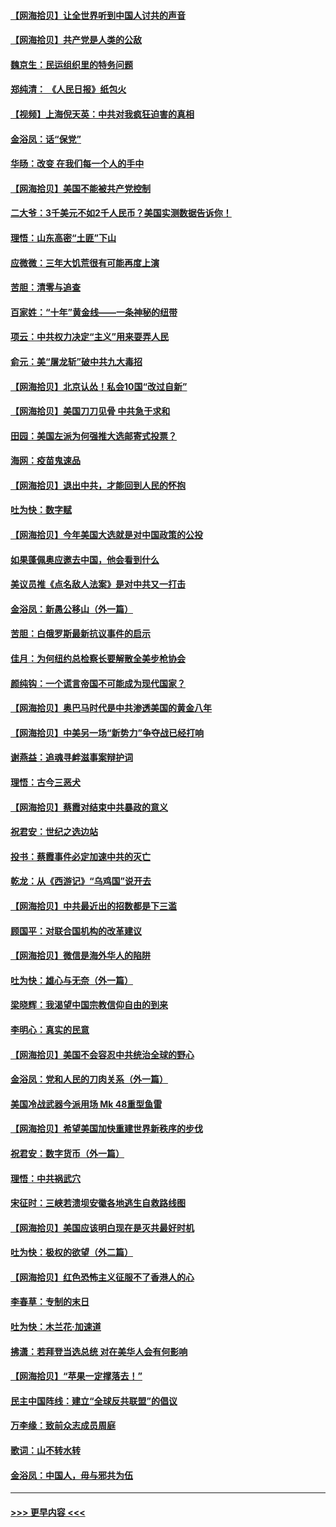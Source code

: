 #### [【网海拾贝】让全世界听到中国人讨共的声音](../pages/nsc993/n12365569.md?t=08291651) 
#### [【网海拾贝】共产党是人类的公敌](../pages/nsc993/n12363182.md?t=08291651) 
#### [魏京生：民运组织里的特务问题](../pages/nsc993/n12363010.md?t=08291651) 
#### [郑纯清： 《人民日报》纸包火](../pages/nsc993/n12362706.md?t=08291651) 
#### [【视频】上海倪天英：中共对我疯狂迫害的真相](../pages/nsc993/n12356341.md?t=08291651) 
#### [金浴凤：话“保党”](../pages/nsc993/n12361867.md?t=08291651) 
#### [华旸：改变 在我们每一个人的手中](../pages/nsc993/n12361774.md?t=08291651) 
#### [【网海拾贝】美国不能被共产党控制](../pages/nsc993/n12360271.md?t=08291651) 
#### [二大爷：3千美元不如2千人民币？美国实测数据告诉你！](../pages/nsc993/n12358563.md?t=08291651) 
#### [理悟：山东高密“土匪”下山](../pages/nsc993/n12358535.md?t=08291651) 
#### [应微微：三年大饥荒很有可能再度上演](../pages/nsc993/n12358523.md?t=08291651) 
#### [苦胆：清零与追查](../pages/nsc993/n12358501.md?t=08291651) 
#### [百家姓：“十年”黄金线——一条神秘的纽带](../pages/nsc993/n12358319.md?t=08291651) 
#### [项云：中共权力决定“主义”用来耍弄人民](../pages/nsc993/n12358172.md?t=08291651) 
#### [俞元：美“屠龙斩”破中共九大毒招](../pages/nsc993/n12357822.md?t=08291651) 
#### [【网海拾贝】北京认怂！私会10国“改过自新”](../pages/nsc993/n12357784.md?t=08291651) 
#### [【网海拾贝】美国刀刀见骨 中共急于求和](../pages/nsc993/n12355511.md?t=08291651) 
#### [田园：美国左派为何强推大选邮寄式投票？](../pages/nsc993/n12352963.md?t=08291651) 
#### [海网：疫苗鬼速品](../pages/nsc993/n12354438.md?t=08291651) 
#### [【网海拾贝】退出中共，才能回到人民的怀抱](../pages/nsc993/n12352634.md?t=08291651) 
#### [吐为快：数字赋](../pages/nsc993/n12352317.md?t=08291651) 
#### [【网海拾贝】今年美国大选就是对中国政策的公投](../pages/nsc993/n12350973.md?t=08291651) 
#### [如果蓬佩奥应邀去中国，他会看到什么](../pages/nsc993/n12350945.md?t=08291651) 
#### [美议员推《点名敌人法案》是对中共又一打击](../pages/nsc993/n12350765.md?t=08291651) 
#### [金浴凤：新愚公移山（外一篇）](../pages/nsc993/n12350253.md?t=08291651) 
#### [苦胆：白俄罗斯最新抗议事件的启示](../pages/nsc993/n12349989.md?t=08291651) 
#### [佳月：为何纽约总检察长要解散全美步枪协会](../pages/nsc993/n12349939.md?t=08291651) 
#### [颜纯钩：一个谎言帝国不可能成为现代国家？](../pages/nsc993/n12349898.md?t=08291651) 
#### [【网海拾贝】奥巴马时代是中共渗透美国的黄金八年](../pages/nsc993/n12349284.md?t=08291651) 
#### [【网海拾贝】中美另一场“新势力”争夺战已经打响](../pages/nsc993/n12346998.md?t=08291651) 
#### [谢燕益：追魂寻衅滋事案辩护词](../pages/nsc993/n12346892.md?t=08291651) 
#### [理悟：古今三恶犬](../pages/nsc993/n12345190.md?t=08291651) 
#### [【网海拾贝】蔡霞对结束中共暴政的意义](../pages/nsc993/n12344263.md?t=08291651) 
#### [祝君安：世纪之选边站](../pages/nsc993/n12342382.md?t=08291651) 
#### [投书：蔡霞事件必定加速中共的灭亡](../pages/nsc993/n12341881.md?t=08291651) 
#### [乾龙：从《西游记》“乌鸡国”说开去](../pages/nsc993/n12341690.md?t=08291651) 
#### [【网海拾贝】中共最近出的招数都是下三滥](../pages/nsc993/n12341593.md?t=08291651) 
#### [顾国平：对联合国机构的改革建议](../pages/nsc993/n12339928.md?t=08291651) 
#### [【网海拾贝】微信是海外华人的陷阱](../pages/nsc993/n12338868.md?t=08291651) 
#### [吐为快：雄心与无奈（外一篇）](../pages/nsc993/n12338132.md?t=08291651) 
#### [梁晓辉：我渴望中国宗教信仰自由的到来](../pages/nsc993/n12336657.md?t=08291651) 
#### [李明心：真实的民意](../pages/nsc993/n12336089.md?t=08291651) 
#### [【网海拾贝】美国不会容忍中共统治全球的野心](../pages/nsc993/n12336063.md?t=08291651) 
#### [金浴凤：党和人民的刀肉关系（外一篇）](../pages/nsc993/n12335834.md?t=08291651) 
#### [美国冷战武器今派用场 Mk 48重型鱼雷](../pages/nsc993/n12335354.md?t=08291651) 
#### [【网海拾贝】希望美国加快重建世界新秩序的步伐](../pages/nsc993/n12334224.md?t=08291651) 
#### [祝君安：数字货币（外一篇）](../pages/nsc993/n12334186.md?t=08291651) 
#### [理悟：中共祸武穴](../pages/nsc993/n12333962.md?t=08291651) 
#### [宋征时：三峡若溃坝安徽各地逃生自救路线图](../pages/nsc993/n12332450.md?t=08291651) 
#### [【网海拾贝】美国应该明白现在是灭共最好时机](../pages/nsc993/n12332313.md?t=08291651) 
#### [吐为快：极权的欲望（外二篇）](../pages/nsc993/n12332089.md?t=08291651) 
#### [【网海拾贝】红色恐怖主义征服不了香港人的心](../pages/nsc993/n12329296.md?t=08291651) 
#### [李春草：专制的末日](../pages/nsc993/n12329079.md?t=08291651) 
#### [吐为快：木兰花‧加速道](../pages/nsc993/n12327366.md?t=08291651) 
#### [拂潇：若拜登当选总统 对在美华人会有何影响](../pages/nsc993/n12295996.md?t=08291651) 
#### [【网海拾贝】“苹果一定撑落去！”](../pages/nsc993/n12326784.md?t=08291651) 
#### [民主中国阵线：建立“全球反共联盟”的倡议](../pages/nsc993/n12324177.md?t=08291651) 
#### [万李缘：致前众志成员周庭](../pages/nsc993/n12324635.md?t=08291651) 
#### [歌词：山不转水转](../pages/nsc993/n12324599.md?t=08291651) 
#### [金浴凤：中国人，毋与邪共为伍](../pages/nsc993/n12324257.md?t=08291651) 

----
#### [ >>> 更早内容 <<< ](../indexes/nsc993-earlier.md)

